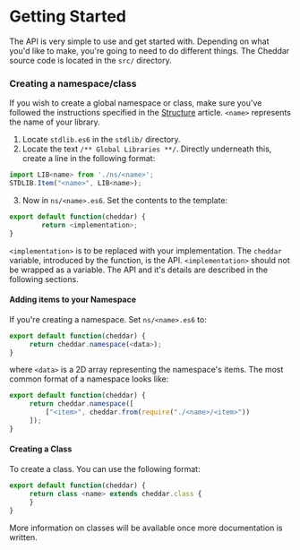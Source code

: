 # Getting Started

The API is very simple to use and get started with. Depending on what you'd like to make, you're going to need to do different things. The Cheddar source code is located in the `src/` directory.

### Creating a namespace/class

If you wish to create a global namespace or class, make sure you've followed the instructions specified in the [Structure](./structure.md) article. `<name>` represents the name of your library.

 1. Locate `stdlib.es6` in the `stdlib/` directory.
 2. Locate the text `/** Global Libraries **/`. Directly underneath this, create a line in the following format:
```js
import LIB<name> from './ns/<name>';
STDLIB.Item("<name>", LIB<name>);
```
 3. Now in `ns/<name>.es6`. Set the contents to the template:
```js
export default function(cheddar) {
        return <implementation>;
}
```
`<implementation>` is to be replaced with your implementation. The `cheddar` variable, introduced by the function, is the API. `<implementation>` should not be wrapped as a variable. The API and it's details are described in the following sections. 

#### Adding items to your Namespace
If you're creating a namespace. Set `ns/<name>.es6` to:
```js
export default function(cheddar) {
     return cheddar.namespace(<data>);
}
```
where `<data>` is a 2D array representing the namespace's items. The most common format of a namespace looks like:

```js
export default function(cheddar) {
     return cheddar.namespace([
         ["<item>", cheddar.from(require("./<name>/<item>"))
     ]);
}
```

#### Creating a Class
To create a class. You can use the following format:

```js
export default function(cheddar) {
     return class <name> extends cheddar.class {
     }
}
```

More information on classes will be available once more documentation is written.
